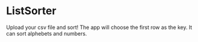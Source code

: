 # ListSorter

Upload your csv file and sort!
The app will choose the first row as the key.
It can sort alphebets and numbers.
